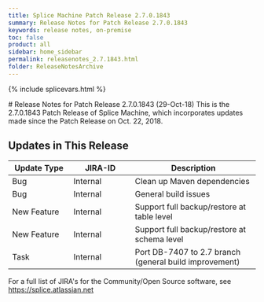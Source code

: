 ```yaml
---
title: Splice Machine Patch Release 2.7.0.1843
summary: Release Notes for Patch Release 2.7.0.1843
keywords: release notes, on-premise
toc: false
product: all
sidebar: home_sidebar
permalink: releasenotes_2.7.1843.html
folder: ReleaseNotesArchive
---
```

{% include splicevars.html %}
<section>
<div class="TopicContent" data-swiftype-index="true" markdown="1">
# Release Notes for Patch Release 2.7.0.1843 (29-Oct-18)
This is the 2.7.0.1843 Patch Release of Splice Machine, which incorporates updates made since the Patch Release on Oct. 22, 2018.

## Updates in This Release
<table>
    <col width="125px" />
    <col width="125px" />
    <col />
    <thead>
        <tr>
            <th>Update Type</th>
            <th>JIRA-ID</th>
            <th>Description</th>
        </tr>
    </thead>
    <tbody>
        <tr>
            <td>Bug</td>
            <td>Internal</td>
            <td>Clean up Maven dependencies</td>
        </tr>
        <tr>
            <td>Bug</td>
            <td>Internal</td>
            <td>General build issues</td>
        </tr>
        <tr>
            <td>New Feature</td>
            <td>Internal</td>
            <td>Support full backup/restore at table level</td>
        </tr>
        <tr>
            <td>New Feature</td>
            <td>Internal</td>
            <td>Support full backup/restore at schema level</td>
        </tr>
        <tr>
            <td>Task</td>
            <td>Internal</td>
            <td>Port DB-7407 to 2.7 branch (general build improvement)</td>
        </tr>
    </tbody>
</table>

For a full list of JIRA's for the Community/Open Source software, see <https://splice.atlassian.net>

</div>
</section>
